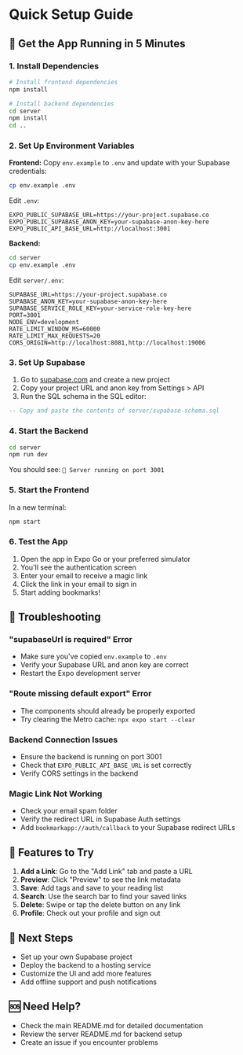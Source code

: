 # Quick Setup Guide

## 🚀 Get the App Running in 5 Minutes

### 1. Install Dependencies

```bash
# Install frontend dependencies
npm install

# Install backend dependencies
cd server
npm install
cd ..
```

### 2. Set Up Environment Variables

**Frontend:**
Copy `env.example` to `.env` and update with your Supabase credentials:

```bash
cp env.example .env
```

Edit `.env`:
```env
EXPO_PUBLIC_SUPABASE_URL=https://your-project.supabase.co
EXPO_PUBLIC_SUPABASE_ANON_KEY=your-supabase-anon-key-here
EXPO_PUBLIC_API_BASE_URL=http://localhost:3001
```

**Backend:**
```bash
cd server
cp env.example .env
```

Edit `server/.env`:
```env
SUPABASE_URL=https://your-project.supabase.co
SUPABASE_ANON_KEY=your-supabase-anon-key-here
SUPABASE_SERVICE_ROLE_KEY=your-service-role-key-here
PORT=3001
NODE_ENV=development
RATE_LIMIT_WINDOW_MS=60000
RATE_LIMIT_MAX_REQUESTS=20
CORS_ORIGIN=http://localhost:8081,http://localhost:19006
```

### 3. Set Up Supabase

1. Go to [supabase.com](https://supabase.com) and create a new project
2. Copy your project URL and anon key from Settings > API
3. Run the SQL schema in the SQL editor:

```sql
-- Copy and paste the contents of server/supabase-schema.sql
```

### 4. Start the Backend

```bash
cd server
npm run dev
```

You should see: `🚀 Server running on port 3001`

### 5. Start the Frontend

In a new terminal:
```bash
npm start
```

### 6. Test the App

1. Open the app in Expo Go or your preferred simulator
2. You'll see the authentication screen
3. Enter your email to receive a magic link
4. Click the link in your email to sign in
5. Start adding bookmarks!

## 🔧 Troubleshooting

### "supabaseUrl is required" Error
- Make sure you've copied `env.example` to `.env`
- Verify your Supabase URL and anon key are correct
- Restart the Expo development server

### "Route missing default export" Error
- The components should already be properly exported
- Try clearing the Metro cache: `npx expo start --clear`

### Backend Connection Issues
- Ensure the backend is running on port 3001
- Check that `EXPO_PUBLIC_API_BASE_URL` is set correctly
- Verify CORS settings in the backend

### Magic Link Not Working
- Check your email spam folder
- Verify the redirect URL in Supabase Auth settings
- Add `bookmarkapp://auth/callback` to your Supabase redirect URLs

## 📱 Features to Try

1. **Add a Link**: Go to the "Add Link" tab and paste a URL
2. **Preview**: Click "Preview" to see the link metadata
3. **Save**: Add tags and save to your reading list
4. **Search**: Use the search bar to find your saved links
5. **Delete**: Swipe or tap the delete button on any link
6. **Profile**: Check out your profile and sign out

## 🎯 Next Steps

- Set up your own Supabase project
- Deploy the backend to a hosting service
- Customize the UI and add more features
- Add offline support and push notifications

## 🆘 Need Help?

- Check the main README.md for detailed documentation
- Review the server README.md for backend setup
- Create an issue if you encounter problems
